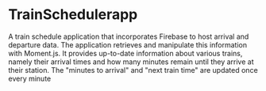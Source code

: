 # TrainSchedulerapp
A train schedule application that incorporates Firebase to host arrival and departure data. The application retrieves and manipulate this information with Moment.js. It provides up-to-date information about various trains, namely their arrival times and how many minutes remain until they arrive at their station.
The "minutes to arrival" and "next train time" are updated once every minute
